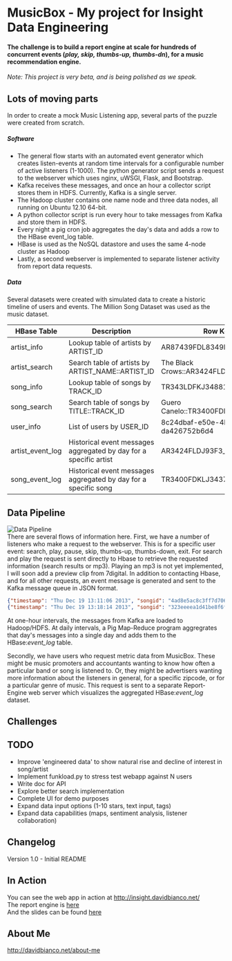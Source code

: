 # MusicBox - My project for Insight Data Engineering
#### The challenge is to build a report engine at scale for hundreds of concurrent events (*play, skip, thumbs-up, thumbs-dn*), for a music recommendation engine.
_Note: This project is very beta, and is being polished as we speak._

## Lots of moving parts
In order to create a mock Music Listening app, several parts of the puzzle were created from scratch.   
##### Software

* The general flow starts with an automated event generator which creates listen-events at random time intervals for a configurable number of active listeners (1-1000).  The python generator script sends a request to the webserver which uses nginx, uWSGI, Flask, and Bootstrap. 
* Kafka receives these messages, and once an hour a collector script stores them in HDFS.  Currently, Kafka is a single server.
* The Hadoop cluster contains one name node and three data nodes, all running on Ubuntu 12.10 64-bit.
* A python collector script is run every hour to take messages from Kafka and store them in HDFS.  
* Every night a pig cron job aggregates the day's data and adds a row to the HBase event_log table.
* HBase is used as the NoSQL datastore and uses the same 4-node cluster as Hadoop
* Lastly, a second webserver is implemented to separate listener activity from report data requests.

##### Data
Several datasets were created with simulated data to create a historic timeline of users and events.  The Million Song Dataset was used as the music dataset.  

HBase Table | Description | Row Key
----------- | ----------- | --------
artist_info | Lookup table of artists by ARTIST_ID | AR87439FDL8349DF
artist_search | Search table of artists by ARTIST_NAME::ARTIST_ID | The Black Crows::AR3424FLDJ93F3
song_info | Lookup table of songs by TRACK_ID | TR343LDFKJ34881KF
song_search | Search table of songs by TITLE::TRACK_ID | Guero Canelo::TR3400FDKLJ3437KJ
user_info | List of users by USER_ID | 8c24dbaf-e50e-4b47-9fd6-da426752b6d4
artist_event_log | Historical event messages aggregated by day for a specific artist | AR3424FLDJ93F3_20140213
song_event_log | Historical event messages aggregated by day for a specific song | TR3400FDKLJ3437KJ_20130514


## Data Pipeline
![Data Pipeline](https://github.com/talldave/MusicBox/blob/master/WebServer/www/musicbox/slides/img/insight_data_pipeline.png "Data Pipeline")  
There are several flows of information here.  First, we have a number of listeners who make a request to the webserver.  This is for a specific user event: search, play, pause, skip, thumbs-up, thumbs-down, exit.   For search and play the request is sent directly to Hbase to retrieve the requested information (search results or mp3).  Playing an mp3 is not yet implemented, I will soon add a preview clip from 7digital.
In addition to contacting Hbase, and for all other requests, an event message is generated and sent to the Kafka message queue in JSON format.  

```JSON
{"timestamp": "Thu Dec 19 13:11:06 2013", "songid": "4ad8e5ac8c3ff7d706b3221d8692ceb2", "uid": "8c24dbaf-e50e-4b47-9fd6-da426752b6d4", "ip4": "248.132.126.127", "event": "tup"}
{"timestamp": "Thu Dec 19 13:18:14 2013", "songid": "323eeeea1d41be8f6f12fe28b9037d6c", "uid": "8c24dbaf-e50e-4b47-9fd6-da426752b6d4", "ip4": "248.132.126.127", "event": "play"} 
```   
At one-hour intervals, the messages from Kafka are loaded to Hadoop/HDFS.  At daily intervals, a Pig Map-Reduce program aggregrates that day's messages into a single day and adds them to the HBase:*event_log* table.

Secondly, we have users who request metric data from MusicBox.  These might be music promoters and accountants wanting to know how often a particular band or song is listened to.  Or, they might be advertisers wanting more information about the listeners in general, for a specific zipcode, or for a particular genre of music.  This request is sent to a separate Report-Engine web server which visualizes the aggregated HBase:*event_log* dataset.

## Challenges
## TODO
* Improve 'engineered data' to show natural rise and decline of interest in song/artist
* Implement funkload.py to stress test webapp against N users
* Write doc for API
* Explore better search implementation
* Complete UI for demo purposes
* Expand data input options (1-10 stars, text input, tags)
* Expand data capabilities (maps, sentiment analysis, listener collaboration)

## Changelog
Version 1.0 - Initial README
## In Action
You can see the web app in action at http://insight.davidbianco.net/   
The report engine is [here](http://insight.davidbianco.net:8008/)  
And the slides can be found [here](http://insight.davidbianco.net/slides)   

## About Me
http://davidbianco.net/about-me


